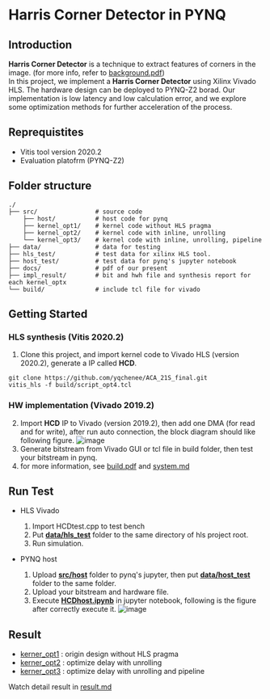 # Harris Corner Detector in PYNQ

## Introduction
**Harris Corner Detector** is a technique to extract features of corners in the image. (for more info, refer to [background.pdf](./docs/background.pdf)) <br>
In this project, we implement a **Harris Corner Detector** using Xilinx Vivado HLS. The hardware design can be deployed to PYNQ-Z2 borad.
Our implementation is low latency and low calculation error, and we explore some optimization methods for further acceleration of the process.

## Reprequistites
* Vitis tool version 2020.2
* Evaluation platofrm (PYNQ-Z2)

## Folder structure
    ./
    ├── src/                # source code
        ├── host/           # host code for pynq
        ├── kernel_opt1/    # kernel code without HLS pragma
        ├── kernel_opt2/    # kernel code with inline, unrolling
        └── kernel_opt3/    # kernel code with inline, unrolling, pipeline
    ├── data/               # data for testing
    ├── hls_test/           # test data for xilinx HLS tool.
    ├── host_test/          # test data for pynq's jupyter notebook
    ├── docs/               # pdf of our present
    ├── impl_result/        # bit and hwh file and synthesis report for each kernel_optx
    └── build/              # include tcl file for vivado

## Getting Started
### HLS synthesis (Vitis 2020.2)
1. Clone this project, and import kernel code to Vivado HLS (version 2020.2), generate a IP called **HCD**.
```
git clone https://github.com/yqchenee/ACA_21S_final.git
vitis_hls -f build/script_opt4.tcl
```
### HW implementation (Vivado 2019.2)
2. Import **HCD** IP to Vivado (version 2019.2), then add one DMA (for read and for write), after run auto connection, the block diagram should like following figure.
    ![image](https://github.com/yqchenee/ACA_21S_final/blob/master/docs/block_diagram.png)
3. Generate bitstream from Vivado GUI or tcl file in build folder, then test your bitstream in pynq.
4. for more information, see [build.pdf](./docs/build.pdf) and [system.md](./docs/system.md)

## Run Test
* HLS Vivado
    1. Import HCDtest.cpp to test bench
    2. Put **[data/hls_test](./data/hls_test)** folder to the same directory of hls project root.
    3. Run simulation.

* PYNQ host
    1. Upload **[src/host](./src/host/)** folder to pynq's jupyter, then put **[data/host_test](./data/host_test)** folder to the same folder.
    2. Upload your bitstream and hardware file.
    3. Execute **[HCDhost.ipynb](./src/host/HCDhost.ipynb)** in jupyter notebook, following is the figure after correctly execute it.
        ![image](https://github.com/yqchenee/ACA_21S_final/blob/master/docs/host_test_result.png)


## Result
* [kerner_opt1](./src/kernel_opt1) : origin design without HLS pragma
* [kerner_opt2](./src/kernel_opt2) : optimize delay with unrolling
* [kerner_opt3](./src/kernel_opt3) : optimize delay with unrolling and pipeline

Watch detail result in [result.md](./docs/result.md)
